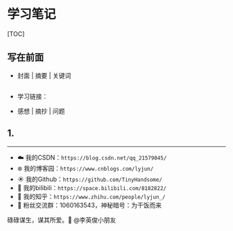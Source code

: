 # 学习笔记

[TOC]

## 写在前面

- 封面 | 摘要 | 关键词

  ```
  
  ```

- 学习链接：

- 感想 | 摘抄 | 问题

  

## 1. 
















------


- :cloud: 我的CSDN：`https://blog.csdn.net/qq_21579045/`
- :snowflake: 我的博客园：`https://www.cnblogs.com/lyjun/`
- :sunny: 我的Github：`https://github.com/TinyHandsome/`
- :rainbow: 我的bilibili：`https://space.bilibili.com/8182822/`
- :tomato: 我的知乎：`https://www.zhihu.com/people/lyjun_/`
- :penguin: 粉丝交流群：1060163543，神秘暗号：为干饭而来

碌碌谋生，谋其所爱。:ocean:              @李英俊小朋友
